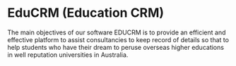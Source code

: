 # EduCRM (Education CRM)
The main objectives of our software EDUCRM is to provide an efficient and effective platform to assist consultancies to keep record of details so that to help students who have their dream to peruse overseas higher educations in well reputation universities in Australia.
